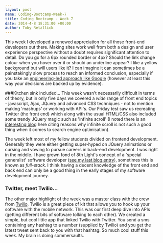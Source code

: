 ```yaml
---
layout: post
name: Coding-Bootcamp-Week-7
title: Coding Bootcamp - Week 7
date: 2014-4-8 18:31:00 +00:00
author: Toby Retallick
---
```


This week I developed a renewed appreciation for all those front-end developers out there. Making sites work well from both a design and user experience perspective without a doubt requires significant attention to detail. Do you go for a 6px rounded border or 4px? Should the link change colour when you hover over it or should an underline appear? I like a yellow background but will users like it? I can imagine it can sometimes be a painstakingly slow process to reach an informed conclusion, especially if you take an [engineering-led approach like Google](http://www.theguardian.com/technology/2014/feb/05/why-google-engineers-designers) (however at least this way your decisions are backed up by evidence).

###Kitchen sink included...
This week wasn't necessarily difficult in terms of theory, but in only five days we covered a *wide* range of front end topics - javascript, Ajax, JQuery and advanced CSS techniques - not to mention making 'mashups' or working with API's. Our Friday test saw us recreating Twitter (the front end) which along with the usual HTML/CSS also included some trendy JQuery magic such as 'infinite scroll' (I noted there is an [interesting blog](http://www.zdnet.com/google-tries-to-save-the-web-from-the-curse-of-infinite-scrolling-7000026900/) here citing reasons why infinite scroll is not such a good thing when it comes to search engine optimisation).

The week left most of my fellow students divided on frontend development. Generally they were either getting super-hyped on JQuery animations or cursing and vowing to pursue careers in back-end development. I was right in the middle. I have grown fond of 8th Light's concept of a 'special generalist' software developer ([see my last blog entry]({<1>}![](/content/images/2014/Apr/elvis_sg.jpg))), sometimes this is known as *full-stack*. I think having a decent knowledge of the front end and back end can only be a good thing in the early stages of my software development journey.

### Twitter, meet Twilio...
The other major highlight of the week was a master class with the crew from [Twilio](https://www.twilio.com). Twilio is a great piece of kit that allows you to hook up your software with the mobile network. This was our first deep dive into APIs (getting different bits of software tolking to each other). We created a simple, but cool little app that linked Twilio with Twitter. You send a sms containing any hashtag to a number (supplied by Twilio) and you get the latest tweet sent back to you with that hashtag. So much cool stuff this week. My brain is doing sommersaults.
